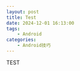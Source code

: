 ```yaml
---
layout: post
title: Test
date: 2024-12-01 16:13:00
tags:
    - Android
categories:
    - Android技巧
---
```


TEST